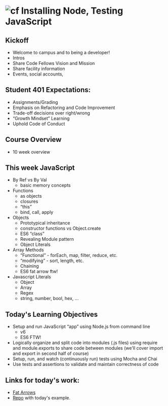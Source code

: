 ![cf](http://i.imgur.com/7v5ASc8.png) Installing Node, Testing JavaScript
===

## Kickoff
* Welcome to campus and to being a developer!
* Intros
* Share Code Fellows Vision and Mission
* Share facility information
* Events, social accounts, 

## Student 401 Expectations:
* Assignments/Grading
* Emphasis on Refactoring and Code Improvement
* Trade-off decisions over right/wrong
* “Growth Mindset” Learning
* Uphold Code of Conduct

## Course Overview
* 10 week overview

## This week JavaScript
* By Ref vs By Val
	* basic memory concepts
* Functions
	* as objects
	* closures
	* “this”
	* bind, call, apply
* Objects
	* Prototypical inheritance
	* constructor functions vs Object.create
	* ES6 “class”
	* Revealing Module pattern
	* Object Literals
* Array Methods
	* “Functional” - forEach, map, filter, reduce, etc.
	* “modifying” - sort, length, etc.
	* Chaining 
	* ES6 fat arrow ftw!
* Javascript Literals
	* Object
	* Array
	* Regex
	* string, number, bool, hex, ...

## Today's Learning Objectives
* Setup and run JavaScript “app” using Node.js from command line
	* v6
	* ES6 FTW!
* Logically organize and split code into modules (.js files) 
using require and module.exports to share code between modules 
(we'll cover import and export in second half of course) 
* Setup, run, and watch (continuously run) tests using Mocha and Chai
* Use tests and assertions to validate and maintain correctness of code

## Links for today's work:
* [Fat Arrows](https://github.com/martypdx/workshop-promises-fat-arrows/blob/master/fat-arrows.md)
* [Repo](https://github.com/martypdx/install-node-1/) with today's example.
